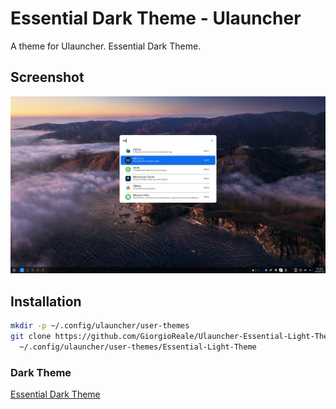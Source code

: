 # Essential Dark Theme - Ulauncher
A theme for Ulauncher. Essential Dark Theme.

## Screenshot
![](Screenshot_2022-04-24_19-02-22.png)

## Installation
```sh
mkdir -p ~/.config/ulauncher/user-themes
git clone https://github.com/GiorgioReale/Ulauncher-Essential-Light-Theme.git \
  ~/.config/ulauncher/user-themes/Essential-Light-Theme
```

### Dark Theme
[Essential Dark Theme](https://github.com/GiorgioReale/Ulauncher-Essential-Dark-Theme)
